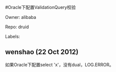 #Oracle下配置ValidationQuery校验

Owner: alibaba

Repo: druid

Labels: 

## wenshao (22 Oct 2012)

如果Oracle下配置select 'x'，没有dual，LOG.ERROR。


